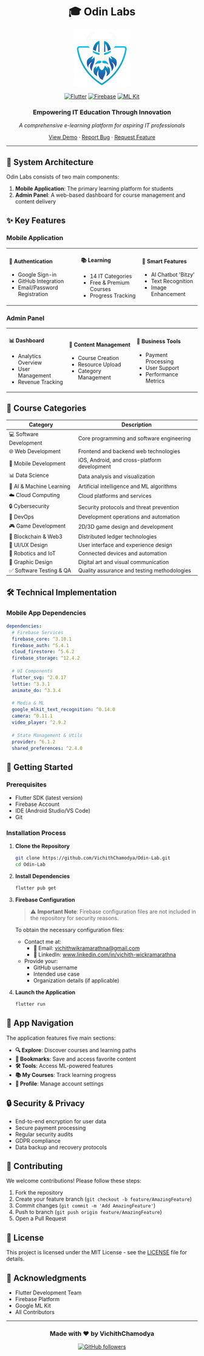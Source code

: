 <div align="center">

# 🎓 Odin Labs

<img src="assets/images/logo.png" alt="Odin Labs Banner" width="150" height="150"/>

[![Flutter](https://img.shields.io/badge/Flutter-%2302569B.svg?style=for-the-badge&logo=Flutter&logoColor=white)](https://flutter.dev)
[![Firebase](https://img.shields.io/badge/Firebase-039BE5?style=for-the-badge&logo=Firebase&logoColor=white)](https://firebase.google.com)
[![ML Kit](https://img.shields.io/badge/ML%20Kit-4285F4?style=for-the-badge&logo=google&logoColor=white)](https://developers.google.com/ml-kit)

### Empowering IT Education Through Innovation

*A comprehensive e-learning platform for aspiring IT professionals*

[View Demo](link) · [Report Bug](link) · [Request Feature](link)

</div>

---

## 📱 System Architecture

Odin Labs consists of two main components:

1. **Mobile Application**: The primary learning platform for students
2. **Admin Panel**: A web-based dashboard for course management and content delivery

<div align="center">
<!--<img src="/api/placeholder/800/400" alt="System Architecture" />-->
</div>

## ✨ Key Features

### Mobile Application

<table>
<tr>
<td>

#### 🔐 Authentication
- Google Sign-in
- GitHub Integration
- Email/Password Registration

</td>
<td>

#### 📚 Learning
- 14 IT Categories
- Free & Premium Courses
- Progress Tracking

</td>
<td>

#### 🤖 Smart Features
- AI Chatbot 'Bitzy'
- Text Recognition
- Image Enhancement

</td>
</tr>
</table>

### Admin Panel

<table>
<tr>
<td>

#### 📊 Dashboard
- Analytics Overview
- User Management
- Revenue Tracking

</td>
<td>

#### 📝 Content Management
- Course Creation
- Resource Upload
- Category Management

</td>
<td>

#### 💼 Business Tools
- Payment Processing
- User Support
- Performance Metrics

</td>
</tr>
</table>

## 🎯 Course Categories

<div align="center">

| Category | Description |
|----------|------------|
| 💻 Software Development | Core programming and software engineering |
| 🌐 Web Development | Frontend and backend web technologies |
| 📱 Mobile Development | iOS, Android, and cross-platform development |
| 📊 Data Science | Data analysis and visualization |
| 🤖 AI & Machine Learning | Artificial intelligence and ML algorithms |
| ☁️ Cloud Computing | Cloud platforms and services |
| 🔒 Cybersecurity | Security protocols and threat prevention |
| 🔄 DevOps | Development operations and automation |
| 🎮 Game Development | 2D/3D game design and development |
| 🔗 Blockchain & Web3 | Distributed ledger technologies |
| 🎨 UI/UX Design | User interface and experience design |
| 🤖 Robotics and IoT | Connected devices and automation |
| 🎯 Graphic Design | Digital art and visual communication |
| ✅ Software Testing & QA | Quality assurance and testing methodologies |

</div>

## 🛠️ Technical Implementation

### Mobile App Dependencies

```yaml
dependencies:
  # Firebase Services
  firebase_core: ^3.10.1
  firebase_auth: ^5.4.1
  cloud_firestore: ^5.6.2
  firebase_storage: ^12.4.2
  
  # UI Components
  flutter_svg: ^2.0.17
  lottie: ^3.3.1
  animate_do: ^3.3.4
  
  # Media & ML
  google_mlkit_text_recognition: ^0.14.0
  camera: ^0.11.1
  video_player: ^2.9.2
  
  # State Management & Utils
  provider: ^6.1.2
  shared_preferences: ^2.4.0
```

## 🚀 Getting Started

### Prerequisites

- Flutter SDK (latest version)
- Firebase Account
- IDE (Android Studio/VS Code)
- Git

### Installation Process

1. **Clone the Repository**
   ```bash
   git clone https://github.com/VichithChamodya/Odin-Lab.git
   cd Odin-Lab
   ```

2. **Install Dependencies**
   ```bash
   flutter pub get
   ```

3. **Firebase Configuration**
   > ⚠️ **Important Note**: Firebase configuration files are not included in the repository for security reasons.
   
   To obtain the necessary configuration files:
   - Contact me at:
     - 📧 Email: vichithwikramarathna@gmail.com
     - 💼 LinkedIn: www.linkedin.com/in/vichith-wickramarathna
   - Provide your:
     - GitHub username
     - Intended use case
     - Organization details (if applicable)

4. **Launch the Application**
   ```bash
   flutter run
   ```

## 💫 App Navigation

<div align="center">
<!--<img src="/api/placeholder/800/200" alt="Navigation Structure" />-->
</div>

The application features five main sections:

- **🔍 Explore**: Discover courses and learning paths
- **🔖 Bookmarks**: Save and access favorite content
- **🛠️ Tools**: Access ML-powered features
- **📚 My Courses**: Track learning progress
- **👤 Profile**: Manage account settings

## 🔒 Security & Privacy

- End-to-end encryption for user data
- Secure payment processing
- Regular security audits
- GDPR compliance
- Data backup and recovery protocols

## 🤝 Contributing

We welcome contributions! Please follow these steps:

1. Fork the repository
2. Create your feature branch (`git checkout -b feature/AmazingFeature`)
3. Commit changes (`git commit -m 'Add AmazingFeature'`)
4. Push to branch (`git push origin feature/AmazingFeature`)
5. Open a Pull Request

## 📄 License

This project is licensed under the MIT License - see the [LICENSE](LICENSE) file for details.

## 🙏 Acknowledgments

- Flutter Development Team
- Firebase Platform
- Google ML Kit
- All Contributors

---

<div align="center">

### Made with ❤️ by VichithChamodya

[![GitHub followers](https://img.shields.io/github/followers/VichithChamodya?style=social)](https://github.com/VichithChamodya)

</div>
